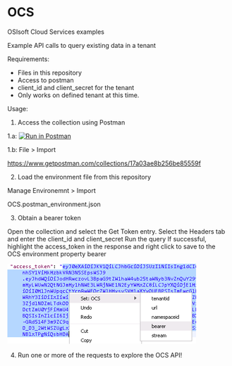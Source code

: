 # OCS
OSIsoft Cloud Services examples

Example API calls to query existing data in a tenant

Requirements:
- Files in this repository
- Access to postman
- client_id and client_secret for the tenant
- Only works on defined tenant at this time.

Usage:

1. Access the collection using Postman

1.a: 
[![Run in Postman](https://run.pstmn.io/button.svg)](https://app.getpostman.com/run-collection/17a03ae8b256be85559f)

1.b: 
File > Import

https://www.getpostman.com/collections/17a03ae8b256be85559f

2. Load the environment file from this repository

Manage Environemnt > Import

OCS.postman_environment.json

3. Obtain a bearer token

Open the collection and select the Get Token entry.
Select the Headers tab and enter the client_id and client_secret
Run the query
If successful, highlight the access_token in the response and right click to save to the OCS environment property bearer

![Alt text](images/bearer.png?raw=true "Title")

4. Run one or more of the requests to explore the OCS API!

